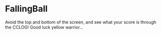# FallingBall

Avoid the top and bottom of the screen, and see what your score is through the CCLOG! Good luck yellow warrior...
